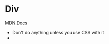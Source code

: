 # Div
[MDN Docs](https://developer.mozilla.org/en-US/docs/Web/HTML/Element/div)
- Don't do anything unless you use CSS with it
-